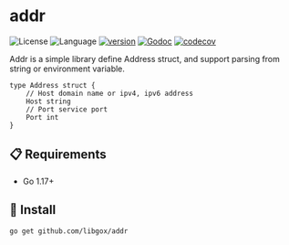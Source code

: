 # addr

![License](https://img.shields.io/badge/license-Apache2.0-green) ![Language](https://img.shields.io/badge/Language-Go-blue.svg) [![version](https://img.shields.io/github/v/tag/libgox/addr?label=release&color=blue)](https://github.com/libgox/addr/releases) [![Godoc](http://img.shields.io/badge/docs-go.dev-blue.svg?style=flat-square)](https://pkg.go.dev/github.com/libgox/addr) [![codecov](https://codecov.io/gh/libgox/addr/branch/main/graph/badge.svg)](https://codecov.io/gh/libgox/addr)

Addr is a simple library define Address struct, and support parsing from string or environment variable.

```
type Address struct {
	// Host domain name or ipv4, ipv6 address
	Host string
	// Port service port
	Port int
}
```

## 📋 Requirements

- Go 1.17+

## 🚀 Install

```
go get github.com/libgox/addr
```
